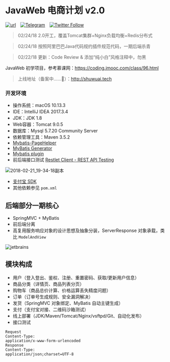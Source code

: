 # JavaWeb 电商计划 v2.0

[![url](https://img.shields.io/badge/URL-shuwuai.cc-ff69b4.svg?style=flat-square)](http://shuwuai.cc)&emsp;[![Telegram](https://img.shields.io/badge/Add-Telegram-green.svg?style=flat-square&logo=telegram)](https://telegram.me/shuwuai)&emsp;[![Twitter Follow](https://img.shields.io/twitter/follow/espadrine.svg?style=social&label=Follow&logo=twitter)](https://twitter.com/shuwuai)

> 02/24/18 2.0开工，覆盖Tomcat集群+Nginx负载均衡+Redis分布式

> 02/24/18 按照阿里巴巴Java代码规约插件规范代码，一期后端杀青

> 02/22/18 更新：Code Review & 添加“纯小白”风格注释中，勿黑

JavaWeb 初学项目，参考慕课网：https://coding.imooc.com/class/96.html
> 上线地址（备案中……🤣）：http://shuwuai.tech

### 开发环境
* 操作系统：macOS 10.13.3
* IDE：IntelliJ IDEA 2017.3.4
* JDK：JDK 1.8
* Web容器：Tomcat 9.0.5
* 数据库：Mysql 5.7.20 Community Server
* 依赖管理工具：Maven 3.5.2
* [Mybatis-PageHelper](https://github.com/pagehelper/Mybatis-PageHelper)
* [MyBatis Generator](http://www.mybatis.org/generator/index.html)
* [Mybatis plugin](https://www.codesmagic.com/mybatisplugin)
* 前后端接口测试  [Restlet Client - REST API Testing](https://restlet.com/modules/client/)

![2018-02-21_19-34-18副本](http://oxgw3nd2b.bkt.clouddn.com/2018-02-21_19-34-18副本.png)

* [支付宝 SDK](https://openhome.alipay.com/platform/home.htm)
* 其他依赖参见 `pom.xml`

## 后端部分一期核心
* SpringMVC + MyBatis
* 前后端分离
* 高复用服务响应对象的设计思想及抽象分装，ServerResponse<T> 对象承载，类比 `ModelAndView`

![jetbrains](http://oxgw3nd2b.bkt.clouddn.com/jetbran.png)

## 模块构成
* 用户（登入登出、鉴权、注册、重置密码、获取/更新用户信息）
* 商品分类（详情页、商品列表分页）
* 购物车（商品总价计算、价格运算丢失精度问题）
* 订单（订单号生成规则、安全漏洞解决）
* 发货（SpringMVC 对象绑定、MyBatis 自动主键生成）
* 支付（支付宝对接、二维码沙箱测试）
* 线上部署（JDK/Maven/Tomcat/Nginx/vsftpd/Git、自动化发布）
* 接口测试  

```
Request 
Content-Type: 
application/x-www-form-urlencoded
Response 
Content-Type: 
application/json;charset=UTF-8
```

